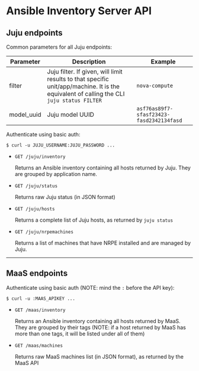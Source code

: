 # Ansible Inventory Server API

## Juju endpoints

Common parameters for all Juju endpoints:

| Parameter  | Description                                                                                                                                  | Example                                   |
|------------|----------------------------------------------------------------------------------------------------------------------------------------------|-------------------------------------------|
| filter     | Juju filter. If given, will limit results to that specific unit/app/machine. It is the equivalent of calling the CLI `juju status FILTER`    | `nova-compute`                            |
| model_uuid | Juju model UUID                                                                                                                              | `asf76as89f7-sfasf23423-fasd2342134fasd`  |

Authenticate using basic auth:

```
$ curl -u JUJU_USERNAME:JUJU_PASSWORD ...
```

*   `GET /juju/inventory`

    Returns an Ansible inventory containing all hosts returned by Juju.
    They are grouped by application name.

*   `GET /juju/status`

    Returns raw Juju status (in JSON format)

*   `GET /juju/hosts`

    Returns a complete list of Juju hosts, as returned by `juju status`

*   `GET /juju/nrpemachines`

    Returns a list of machines that have NRPE installed and are managed
    by Juju.


---

## MaaS endpoints

Authenticate using basic auth (NOTE: mind the `:` before the API key):

```
$ curl -u :MAAS_APIKEY ...
```

*   `GET /maas/inventory`

    Returns an Ansible inventory containing all hosts returned by MaaS.
    They are grouped by their tags (NOTE: if a host returned by MaaS
    has more than one tags, it will be listed under all of them)

*   `GET /maas/machines`

    Returns raw MaaS machines list (in JSON format), as returned by the
    MaaS API
